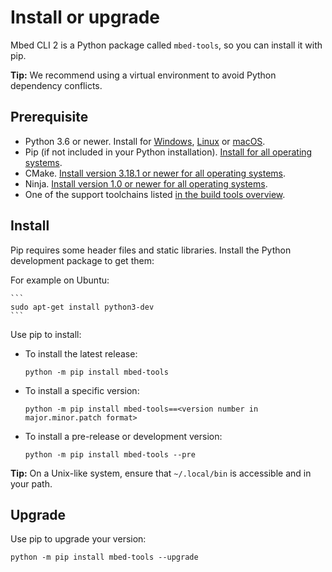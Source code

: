 # Install or upgrade

Mbed CLI 2 is a Python package called `mbed-tools`, so you can install it with pip.

<span class="tips">**Tip:** We recommend using a virtual environment to avoid Python dependency conflicts.</span>

## Prerequisite

- Python 3.6 or newer. Install for [Windows](https://docs.python.org/3/using/windows.html), [Linux](https://docs.python.org/3/using/unix.html) or [macOS](https://docs.python.org/3/using/mac.html).
- Pip (if not included in your Python installation). [Install for all operating systems](https://pip.pypa.io/en/stable/installing/).
- CMake. [Install version 3.18.1 or newer for all operating systems](https://cmake.org/install/).
- Ninja. [Install version 1.0 or newer for all operating systems](https://github.com/ninja-build/ninja/wiki/Pre-built-Ninja-packages).
- One of the support toolchains listed [in the build tools overview](../build-tools/index.html).

## Install

Pip requires some header files and static libraries. Install the Python development package to get them:

For example on Ubuntu:

    ```
    sudo apt-get install python3-dev
    ```

Use pip to install:

- To install the latest release:

    ```
    python -m pip install mbed-tools
    ```

- To install a specific version:

    ```
    python -m pip install mbed-tools==<version number in major.minor.patch format>
    ```

- To install a pre-release or development version:

    ```
    python -m pip install mbed-tools --pre
    ```

<span class="tips">**Tip:** On a Unix-like system, ensure that `~/.local/bin` is accessible and in your path. </span>

## Upgrade

Use pip to upgrade your version:

```
python -m pip install mbed-tools --upgrade
```
